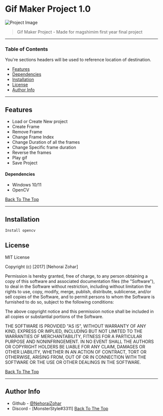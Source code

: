 # Gif Maker Project 1.0

![Project Image](https://i.imgur.com/IVqh8xn.gif)

> Gif Maker Project - Made for magshimim first year final project

---

### Table of Contents
You're sections headers will be used to reference location of destination.

- [Features](#Features)
- [Dependencies](#Dependencies-to-use)
- [Installation](#Installation)
- [License](#license)
- [Author Info](#author-info)

---

## Features

- Load or Create New project
- Create Frame
- Remove Frame
- Change Frame Index
- Change Duration of all the frames
- Change Specific frame duration
- Reverse the frames
- Play gif
- Save Project
#### Dependencies
- Windows 10/11
- OpenCV

[Back To The Top](#read-me-template)

---

## Installation
    Install opencv


## License

MIT License

Copyright (c) [2017] [Nehorai Zohar]

Permission is hereby granted, free of charge, to any person obtaining a copy
of this software and associated documentation files (the "Software"), to deal
in the Software without restriction, including without limitation the rights
to use, copy, modify, merge, publish, distribute, sublicense, and/or sell
copies of the Software, and to permit persons to whom the Software is
furnished to do so, subject to the following conditions:

The above copyright notice and this permission notice shall be included in all
copies or substantial portions of the Software.

THE SOFTWARE IS PROVIDED "AS IS", WITHOUT WARRANTY OF ANY KIND, EXPRESS OR
IMPLIED, INCLUDING BUT NOT LIMITED TO THE WARRANTIES OF MERCHANTABILITY,
FITNESS FOR A PARTICULAR PURPOSE AND NONINFRINGEMENT. IN NO EVENT SHALL THE
AUTHORS OR COPYRIGHT HOLDERS BE LIABLE FOR ANY CLAIM, DAMAGES OR OTHER
LIABILITY, WHETHER IN AN ACTION OF CONTRACT, TORT OR OTHERWISE, ARISING FROM,
OUT OF OR IN CONNECTION WITH THE SOFTWARE OR THE USE OR OTHER DEALINGS IN THE
SOFTWARE.

[Back To The Top](#read-me-template)

---

## Author Info

- Github - [@NehoraiZohar](https://github.com/NehoraiZohar)
- Discord - [MonsterStyle#3311]
[Back To The Top](#read-me-template)
